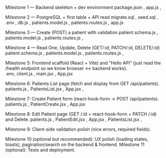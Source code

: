 Milestone 1 — Backend skeleton + dev environment 
package.json , app.js , 

Milestone 2 — PostgreSQL + first table + API read 
migrate.sql , seed.sql , .env , db.js , patients.model.js , patients.routes.js , app.js

Milestone 3 — Create (POST) a patient with validation 
patient.schema.js , patients.model.js , patients.routes.js , 

Milestone 4 — Read One, Update, Delete (GET/:id, PATCH/:id, DELETE/:id)
patient.schema.js , patients.model.js , patients.routes.js , 

Milestone 5: Frontend scaffold (React + Vite) and “Hello API” (just read the /health endpoint so we know browser ↔ backend works).   
.env, client.js , main.jsx , App.jsx

Milestone 6: Patients List page (fetch and display from GET /api/patients).
patients.js , PatientsList.jsx , App.jsx , 

Milestone 7: Create Patient form (react-hook-form → POST /api/patients).
patients.js , PatientCreate.jsx , App.jsx

Milestone 8: Edit Patient page (GET /:id + react-hook-form + PATCH /:id) and Delete.
patients.js , PatientEdit.jsx , App.jsx , PatientsList.jsx , 

Milestone 9: Client-side validation polish (nice errors, required fields).


Milestone 10 (optional but recommended): UX polish (loading states, toasts), pagination/search on the backend & frontend.
Milestone 11 (optional): Tests and deployment.